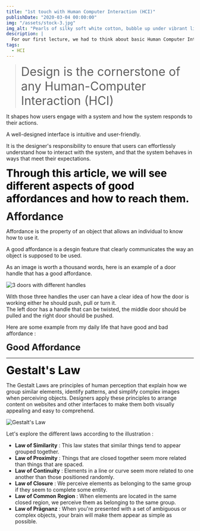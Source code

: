 ```yaml
---
title: "1st touch with Human Computer Interaction (HCI)"
publishDate: "2020-03-04 00:00:00"
img: "/assets/stock-3.jpg"
img_alt: "Pearls of silky soft white cotton, bubble up under vibrant lighting"
description: |
  For our first lecture, we had to think about basic Human Computer Interaction problems.
tags:
  - HCI
---
```


<blockquote>
  <span style="font-size: 32px;">Design is the cornerstone of any Human-Computer Interaction (HCI)</span>
</blockquote>


It shapes how users engage with a system and how the system responds to their actions.

A well-designed interface is intuitive and user-friendly.

It is the designer's responsibility to ensure that users can effortlessly understand how to interact with the system, and that the system behaves in ways that meet their expectations.



<span style="font-size: 28px; color: black;">**Through this article, we will see different aspects of good affordances and how to reach them.**</span>

<span style="font-size: 28px;"> **Affordance** </span>

Affordance is the property of an object that allows an individual to know how to use it.

A good affordance is a desgin feature that clearly communicates the way an object is supposed to be used.

As an image is worth a thousand words, here is an example of a door handle that has a good affordance.

![3 doors with different handles](/hw1/1-DoorAffordances-768x423.png)

With those three handles the user can have a clear idea of how the door is working either he should push, pull or turn it.  
The left door has a handle that can be twisted, the middle door should be pulled and the right door should be pushed. 

Here are some example from my daily life that have good and bad affordance : 

<span style="font-size: 24px;"> **Good Affordance** </span> 







*** 

<span style="font-size: 30px; color: black;">**Gestalt's Law**</span>

The Gestalt Laws are principles of human perception that explain how we group similar elements, identify patterns, and simplify complex images when perceiving objects. Designers apply these principles to arrange content on websites and other interfaces to make them both visually appealing and easy to comprehend.

![Gestalt's Law](/hw1/gestalt-laws-of-perceptual-organization-2795835-01-8f488f3d191048a0bc42e23ff9470042.png)

Let's explore the different laws according to the illustration : 

  * **Law of Similarity** : This law states that similar things tend to appear grouped together. 
  * **Law of Proximity** : Things that are closed together seem more related than things that are spaced. 
  * **Law of Continuity** : Elements in a line or curve seem more related to one another than those positioned randomly.
  * **Law of Closure** : We perceive elements as belonging to the same group if they seem to complete some entity.
  * **Law of Common Region** : When elements are located in the same closed region, we perceive them as belonging to the same group.
  * **Law of Prägnanz** : When you're presented with a set of ambiguous or complex objects, your brain will make them appear as simple as possible.





